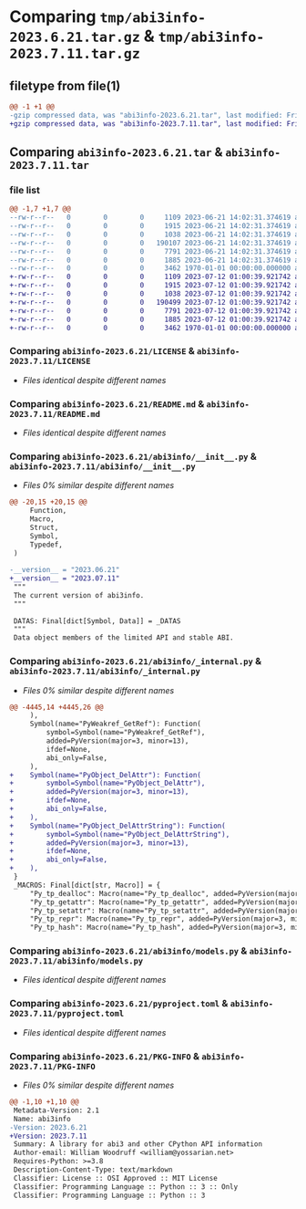 # Comparing `tmp/abi3info-2023.6.21.tar.gz` & `tmp/abi3info-2023.7.11.tar.gz`

## filetype from file(1)

```diff
@@ -1 +1 @@
-gzip compressed data, was "abi3info-2023.6.21.tar", last modified: Fri Jan  1 00:00:00 2016, max compression
+gzip compressed data, was "abi3info-2023.7.11.tar", last modified: Fri Jan  1 00:00:00 2016, max compression
```

## Comparing `abi3info-2023.6.21.tar` & `abi3info-2023.7.11.tar`

### file list

```diff
@@ -1,7 +1,7 @@
--rw-r--r--   0        0        0     1109 2023-06-21 14:02:31.374619 abi3info-2023.6.21/LICENSE
--rw-r--r--   0        0        0     1915 2023-06-21 14:02:31.374619 abi3info-2023.6.21/README.md
--rw-r--r--   0        0        0     1038 2023-06-21 14:02:31.374619 abi3info-2023.6.21/abi3info/__init__.py
--rw-r--r--   0        0        0   190107 2023-06-21 14:02:31.374619 abi3info-2023.6.21/abi3info/_internal.py
--rw-r--r--   0        0        0     7791 2023-06-21 14:02:31.374619 abi3info-2023.6.21/abi3info/models.py
--rw-r--r--   0        0        0     1885 2023-06-21 14:02:31.374619 abi3info-2023.6.21/pyproject.toml
--rw-r--r--   0        0        0     3462 1970-01-01 00:00:00.000000 abi3info-2023.6.21/PKG-INFO
+-rw-r--r--   0        0        0     1109 2023-07-12 01:00:39.921742 abi3info-2023.7.11/LICENSE
+-rw-r--r--   0        0        0     1915 2023-07-12 01:00:39.921742 abi3info-2023.7.11/README.md
+-rw-r--r--   0        0        0     1038 2023-07-12 01:00:39.921742 abi3info-2023.7.11/abi3info/__init__.py
+-rw-r--r--   0        0        0   190499 2023-07-12 01:00:39.921742 abi3info-2023.7.11/abi3info/_internal.py
+-rw-r--r--   0        0        0     7791 2023-07-12 01:00:39.921742 abi3info-2023.7.11/abi3info/models.py
+-rw-r--r--   0        0        0     1885 2023-07-12 01:00:39.921742 abi3info-2023.7.11/pyproject.toml
+-rw-r--r--   0        0        0     3462 1970-01-01 00:00:00.000000 abi3info-2023.7.11/PKG-INFO
```

### Comparing `abi3info-2023.6.21/LICENSE` & `abi3info-2023.7.11/LICENSE`

 * *Files identical despite different names*

### Comparing `abi3info-2023.6.21/README.md` & `abi3info-2023.7.11/README.md`

 * *Files identical despite different names*

### Comparing `abi3info-2023.6.21/abi3info/__init__.py` & `abi3info-2023.7.11/abi3info/__init__.py`

 * *Files 0% similar despite different names*

```diff
@@ -20,15 +20,15 @@
     Function,
     Macro,
     Struct,
     Symbol,
     Typedef,
 )
 
-__version__ = "2023.06.21"
+__version__ = "2023.07.11"
 """
 The current version of abi3info.
 """
 
 DATAS: Final[dict[Symbol, Data]] = _DATAS
 """
 Data object members of the limited API and stable ABI.
```

### Comparing `abi3info-2023.6.21/abi3info/_internal.py` & `abi3info-2023.7.11/abi3info/_internal.py`

 * *Files 0% similar despite different names*

```diff
@@ -4445,14 +4445,26 @@
     ),
     Symbol(name="PyWeakref_GetRef"): Function(
         symbol=Symbol(name="PyWeakref_GetRef"),
         added=PyVersion(major=3, minor=13),
         ifdef=None,
         abi_only=False,
     ),
+    Symbol(name="PyObject_DelAttr"): Function(
+        symbol=Symbol(name="PyObject_DelAttr"),
+        added=PyVersion(major=3, minor=13),
+        ifdef=None,
+        abi_only=False,
+    ),
+    Symbol(name="PyObject_DelAttrString"): Function(
+        symbol=Symbol(name="PyObject_DelAttrString"),
+        added=PyVersion(major=3, minor=13),
+        ifdef=None,
+        abi_only=False,
+    ),
 }
 _MACROS: Final[dict[str, Macro]] = {
     "Py_tp_dealloc": Macro(name="Py_tp_dealloc", added=PyVersion(major=3, minor=2)),
     "Py_tp_getattr": Macro(name="Py_tp_getattr", added=PyVersion(major=3, minor=2)),
     "Py_tp_setattr": Macro(name="Py_tp_setattr", added=PyVersion(major=3, minor=2)),
     "Py_tp_repr": Macro(name="Py_tp_repr", added=PyVersion(major=3, minor=2)),
     "Py_tp_hash": Macro(name="Py_tp_hash", added=PyVersion(major=3, minor=2)),
```

### Comparing `abi3info-2023.6.21/abi3info/models.py` & `abi3info-2023.7.11/abi3info/models.py`

 * *Files identical despite different names*

### Comparing `abi3info-2023.6.21/pyproject.toml` & `abi3info-2023.7.11/pyproject.toml`

 * *Files identical despite different names*

### Comparing `abi3info-2023.6.21/PKG-INFO` & `abi3info-2023.7.11/PKG-INFO`

 * *Files 0% similar despite different names*

```diff
@@ -1,10 +1,10 @@
 Metadata-Version: 2.1
 Name: abi3info
-Version: 2023.6.21
+Version: 2023.7.11
 Summary: A library for abi3 and other CPython API information
 Author-email: William Woodruff <william@yossarian.net>
 Requires-Python: >=3.8
 Description-Content-Type: text/markdown
 Classifier: License :: OSI Approved :: MIT License
 Classifier: Programming Language :: Python :: 3 :: Only
 Classifier: Programming Language :: Python :: 3
```

